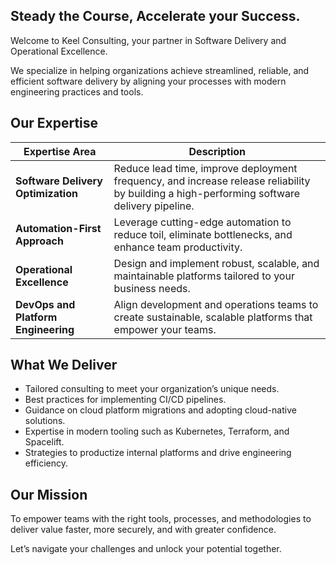 ## Steady the Course, Accelerate your Success.

Welcome to Keel Consulting, your partner in Software Delivery and Operational Excellence.

We specialize in helping organizations achieve streamlined, reliable, and efficient software delivery by aligning your processes with modern engineering practices and tools.

## Our Expertise

| Expertise Area               | Description                                                                                 |
|------------------------------|---------------------------------------------------------------------------------------------|
| **Software Delivery Optimization** | Reduce lead time, improve deployment frequency, and increase release reliability by building a high-performing software delivery pipeline. |
| **Automation-First Approach** | Leverage cutting-edge automation to reduce toil, eliminate bottlenecks, and enhance team productivity. |
| **Operational Excellence**   | Design and implement robust, scalable, and maintainable platforms tailored to your business needs. |
| **DevOps and Platform Engineering** | Align development and operations teams to create sustainable, scalable platforms that empower your teams. |

## What We Deliver

- Tailored consulting to meet your organization’s unique needs.
- Best practices for implementing CI/CD pipelines.
- Guidance on cloud platform migrations and adopting cloud-native solutions.
- Expertise in modern tooling such as Kubernetes, Terraform, and Spacelift.
- Strategies to productize internal platforms and drive engineering efficiency.

## Our Mission

To empower teams with the right tools, processes, and methodologies to deliver value faster, more securely, and with greater confidence.

Let’s navigate your challenges and unlock your potential together.
